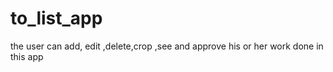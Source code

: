 # to_list_app
the user can add, edit ,delete,crop ,see and approve his or her work done in this app 
